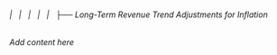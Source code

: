 ###### |   |   |   |   |   ├── Long-Term Revenue Trend Adjustments for Inflation

*Add content here*